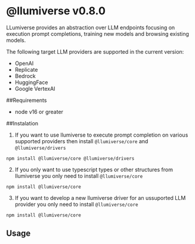 # @llumiverse v0.8.0

LLumiverse provides an abstraction over LLM endpoints focusing on execution prompt completions, training new models and browsing existing models.

The following target LLM providers are supported in the current version:

* OpenAI
* Replicate
* Bedrock
* HuggingFace
* Google VertexAI

##Requirements
* node v16 or greater 

##Instalation 

1. If you want to use llumiverse to execute prompt completion on various supported providers then install `@llumiverse/core` and `@llumiverse/drivers`

```
npm install @llumiverse/core @llumiverse/drivers
```

2. If you only want to use typescript types or other structures from llumiverse you only need to install `@llumiverse/core`

```
npm install @llumiverse/core
```

3. If you want to develop a new llumiverse driver for an ussuported LLM provider you only need to install `@llumiverse/core`

```
npm install @llumiverse/core
```

## Usage

